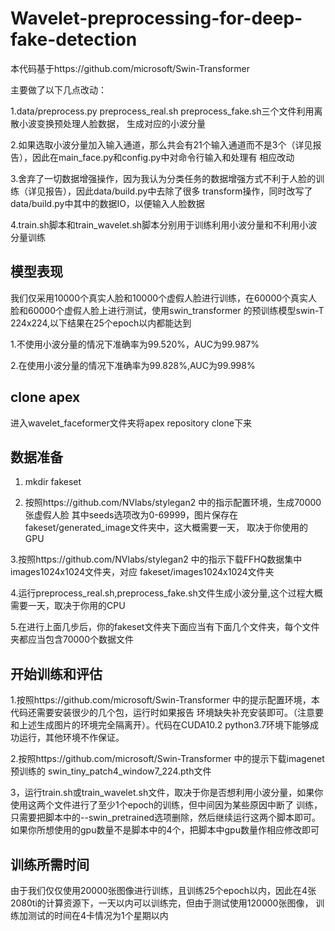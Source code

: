 
# Wavelet-preprocessing-for-deep-fake-detection

本代码基于https://github.com/microsoft/Swin-Transformer 

主要做了以下几点改动：

1.data/preprocess.py preprocess_real.sh preprocess_fake.sh三个文件利用离散小波变换预处理人脸数据， 生成对应的小波分量

2.如果选取小波分量加入输入通道，那么共会有21个输入通道而不是3个（详见报告），因此在main_face.py和config.py中对命令行输入和处理有
相应改动

3.舍弃了一切数据增强操作，因为我认为分类任务的数据增强方式不利于人脸的训练（详见报告），因此data/build.py中去除了很多
transform操作，同时改写了data/build.py中其中的数据IO，以便输入人脸数据

4.train.sh脚本和train_wavelet.sh脚本分别用于训练利用小波分量和不利用小波分量训练

## 模型表现

我们仅采用10000个真实人脸和10000个虚假人脸进行训练，在60000个真实人脸和60000个虚假人脸上进行测试，使用swin_transformer
的预训练模型swin-T 224x224,以下结果在25个epoch以内都能达到

1.不使用小波分量的情况下准确率为99.520%，AUC为99.987%

2.在使用小波分量的情况下准确率为99.828%,AUC为99.998%

## clone apex

进入wavelet_faceformer文件夹将apex repository clone下来
## 数据准备
1. mkdir fakeset 

2. 按照https://github.com/NVlabs/stylegan2
   中的指示配置环境，生成70000张虚假人脸
其中seeds选项改为0-69999，图片保存在fakeset/generated_image文件夹中，这大概需要一天， 
   取决于你使用的GPU
   
3.按照https://github.com/NVlabs/stylegan2 
中的指示下载FFHQ数据集中images1024x1024文件夹，对应
fakeset/images1024x1024文件夹

4.运行preprocess_real.sh,preprocess_fake.sh文件生成小波分量,这个过程大概需要一天，取决于你用的CPU


5.在进行上面几步后，你的fakeset文件夹下面应当有下面几个文件夹，每个文件夹都应当包含70000个数据文件


## 开始训练和评估

1.按照https://github.com/microsoft/Swin-Transformer
中的提示配置环境，本代码还需要安装很少的几个包，运行时如果报告
环境缺失补充安装即可。（注意要和上述生成图片的环境完全隔离开）。代码在CUDA10.2 python3.7环境下能够成功运行，其他环境不作保证。

2.按照https://github.com/microsoft/Swin-Transformer
中的提示下载imagenet预训练的
swin_tiny_patch4_window7_224.pth文件

3，运行train.sh或train_wavelet.sh文件，取决于你是否想利用小波分量，如果你使用这两个文件进行了至少1个epoch的训练，但中间因为某些原因中断了
训练，只需要把脚本中的--swin_pretrained选项删除，然后继续运行这两个脚本即可。如果你所想使用的gpu数量不是脚本中的4个，把脚本中gpu数量作相应修改即可

## 训练所需时间

由于我们仅仅使用20000张图像进行训练，且训练25个epoch以内，因此在4张2080ti的计算资源下，一天以内可以训练完，但由于测试使用120000张图像，
训练加测试的时间在4卡情况为1个星期以内








